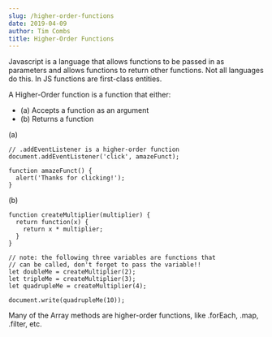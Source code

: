 ```yaml
---
slug: /higher-order-functions
date: 2019-04-09
author: Tim Combs
title: Higher-Order Functions
---
```


Javascript is a language that allows functions to be passed in as parameters and allows functions to return other functions. Not all languages do this. In JS functions are first-class entities.

A Higher-Order function is a function that either:
  - (a) Accepts a function as an argument
  - (b) Returns a function

(a)
```
// .addEventListener is a higher-order function
document.addEventListener('click', amazeFunct);
  
function amazeFunct() {
  alert('Thanks for clicking!');
}
```  
(b)
```
function createMultiplier(multiplier) {
  return function(x) {
    return x * multiplier;
  }
}
  
// note: the following three variables are functions that
// can be called, don't forget to pass the variable!!
let doubleMe = createMultiplier(2);
let tripleMe = createMultiplier(3);
let quadrupleMe = createMultiplier(4);

document.write(quadrupleMe(10));
```

Many of the Array methods are higher-order functions, like .forEach, .map, .filter, etc.